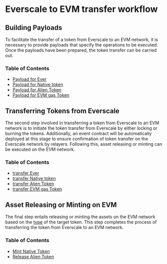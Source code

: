 # Everscale to EVM transfer workflow

## Building Payloads

To facilitate the transfer of a token from Everscale to an EVM network, it is necessary to provide payloads that specify the operations to be executed. Once the payloads have been prepared, the token transfer can be carried out.

### Table of Contents

- [Payload for Ever](./buildingPayloads/BuildingPayloads.md#ever-native-coin-payload)
- [Payload for Native token](./buildingPayloads/BuildingPayloads.md#native-token-payload)
- [Payload for Alien Token](./buildingPayloads/BuildingPayloads.md#Alien-token-payload)
- [Payload for EVM gas Token](./buildingPayloads/BuildingPayloads.md#EVM-gas-token-payload)

## Transferring Tokens from Everscale

The second step involved in transferring a token from Everscale to an EVM network is to initiate the token transfer from Everscale by either locking or burning the tokens. Additionally, an event contract will be automatically deployed at this stage to ensure confirmation of token transfer on the Everscale network by relayers. Following this, asset releasing or minting can be executed on the EVM network.

### Table of Contents

- [transfer Ever](./transfers/transferEverNativeCoin.md)
- [transfer Native token](./transfers/transferEverNativeToken.md)
- [transfer Alien Token](./transfers/transferEverAlienToken.md)
- [transfer EVM gas Token](./transfers//transferEvmNativeCoin.md)

## Asset Releasing or Minting on EVM

The final step entails releasing or minting the assets on the EVM network based on the [type](../../../../docs/Concepts/TokenTypes.md#EVM-token-types) of the target token. This step completes the process of transferring the token from Everscale to an EVM network.

### Table of Contents

- [Mint Native Token](./saveWithdraw/saveWithdrawNative.md)
- [Release Alien Token](./saveWithdraw/saveWithdrawAlien.md)
